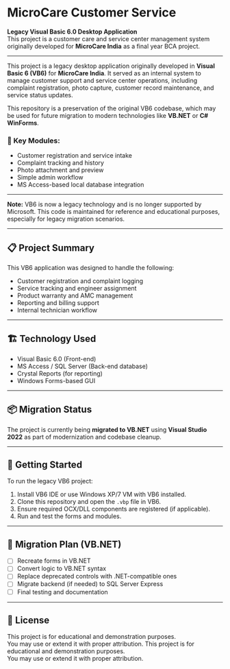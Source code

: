 # MicroCare Customer Service

**Legacy Visual Basic 6.0 Desktop Application**  
This project is a customer care and service center management system originally developed for **MicroCare India** as a final year BCA project.

---

This project is a legacy desktop application originally developed in **Visual Basic 6 (VB6)** for **MicroCare India**. It served as an internal system to manage customer support and service center operations, including complaint registration, photo capture, customer record maintenance, and service status updates.

This repository is a preservation of the original VB6 codebase, which may be used for future migration to modern technologies like **VB.NET** or **C# WinForms**.

### 🧩 Key Modules:
- Customer registration and service intake
- Complaint tracking and history
- Photo attachment and preview
- Simple admin workflow
- MS Access-based local database integration

---

**Note:** VB6 is now a legacy technology and is no longer supported by Microsoft. This code is maintained for reference and educational purposes, especially for legacy migration scenarios.

---

## 📋 Project Summary

This VB6 application was designed to handle the following:

- Customer registration and complaint logging
- Service tracking and engineer assignment
- Product warranty and AMC management
- Reporting and billing support
- Internal technician workflow

---

## 🏗️ Technology Used

- Visual Basic 6.0 (Front-end)
- MS Access / SQL Server (Back-end database)
- Crystal Reports (for reporting)
- Windows Forms-based GUI

---

## 📦 Migration Status

The project is currently being **migrated to VB.NET** using **Visual Studio 2022** as part of modernization and codebase cleanup.

---

## 🚀 Getting Started

To run the legacy VB6 project:

1. Install VB6 IDE or use Windows XP/7 VM with VB6 installed.
2. Clone this repository and open the `.vbp` file in VB6.
3. Ensure required OCX/DLL components are registered (if applicable).
4. Run and test the forms and modules.

---

## 🔄 Migration Plan (VB.NET)

- [ ] Recreate forms in VB.NET  
- [ ] Convert logic to VB.NET syntax  
- [ ] Replace deprecated controls with .NET-compatible ones  
- [ ] Migrate backend (if needed) to SQL Server Express  
- [ ] Final testing and documentation

---

## 📜 License

This project is for educational and demonstration purposes.  
You may use or extend it with proper attribution.
This project is for educational and demonstration purposes.  
You may use or extend it with proper attribution.
